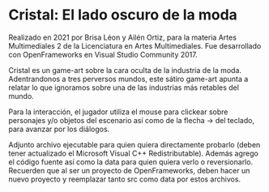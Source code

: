 # Cristal: El lado oscuro de la moda

Realizado en 2021 por Brisa Léon y Ailén Ortiz, para la materia Artes Multimediales 2 de la Licenciatura en Artes Multimediales. Fue desarrollado con OpenFrameworks en Visual Studio Community 2017.

Cristal es un game-art sobre la cara oculta de la industria de la moda. Adentrandonos a tres perversos mundos, este sátiro game-art apunta a relatar lo que ignoramos sobre una de las industrias más retables del mundo.

Para la interacción, el jugador utiliza el mouse para clickear sobre personajes y/o objetos del escenario así como de la flecha → del teclado, para avanzar por los diálogos.

Adjunto archivo ejecutable para quien quiera directamente probarlo (deben tener actualizado el Microsoft Visual C++ Redistributable). Además agrego el código fuente así como la data para quien quiera verlo o reversionarlo. Recuerden que al ser un proyecto de OpenFrameworks, deben hacer un nuevo proyecto y reemplazar tanto src como data por estos archivos.
